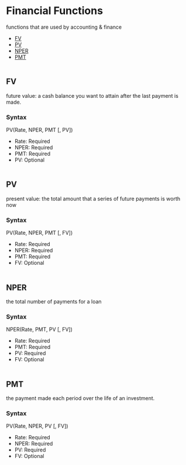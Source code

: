 # Financial Functions
functions that are used by accounting & finance
* [FV](https://github.com/yourekittenme/powerapps-custom-functions/tree/main/custom_functions_devaney#FV)
* [PV](https://github.com/yourekittenme/powerapps-custom-functions/tree/main/custom_functions_devaney#PV)
* [NPER](https://github.com/yourekittenme/powerapps-custom-functions/tree/main/custom_functions_devaney#NPER)
* [PMT](https://github.com/yourekittenme/powerapps-custom-functions/tree/main/custom_functions_devaney#PMT)
</br></br>



## FV
future value: a cash balance you want to attain after the last payment is made.
### Syntax
PV(Rate, NPER, PMT [, PV])
* Rate: Required
* NPER: Required
* PMT: Required
* PV: Optional
</br></br>


## PV
present value: the total amount that a series of future payments is worth now
### Syntax
PV(Rate, NPER, PMT [, FV])
* Rate: Required
* NPER: Required
* PMT: Required
* FV: Optional
</br></br>


## NPER
the total number of payments for a loan
### Syntax
NPER(Rate, PMT, PV [, FV])
* Rate: Required
* PMT: Required
* PV: Required
* FV: Optional
</br></br>


## PMT
the payment made each period over the life of an investment.
### Syntax
PV(Rate, NPER, PV [, FV])
* Rate: Required
* NPER: Required
* PV: Required
* FV: Optional
</br></br>
